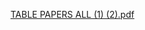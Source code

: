 [TABLE PAPERS ALL (1) (2).pdf](https://github.com/user-attachments/files/17133827/TABLE.PAPERS.ALL.1.2.pdf)
